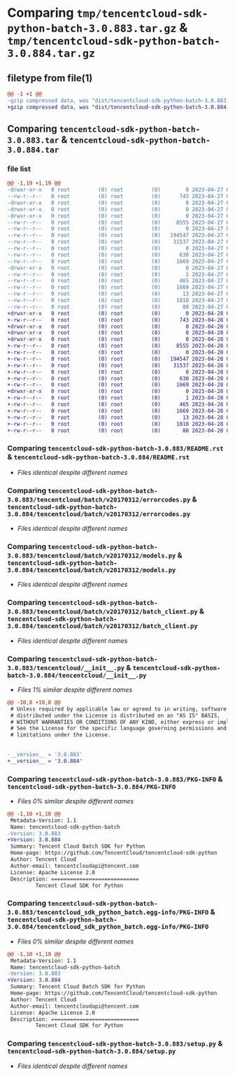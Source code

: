 # Comparing `tmp/tencentcloud-sdk-python-batch-3.0.883.tar.gz` & `tmp/tencentcloud-sdk-python-batch-3.0.884.tar.gz`

## filetype from file(1)

```diff
@@ -1 +1 @@
-gzip compressed data, was "dist/tencentcloud-sdk-python-batch-3.0.883.tar", last modified: Thu Apr 27 00:17:31 2023, max compression
+gzip compressed data, was "dist/tencentcloud-sdk-python-batch-3.0.884.tar", last modified: Fri Apr 28 02:05:06 2023, max compression
```

## Comparing `tencentcloud-sdk-python-batch-3.0.883.tar` & `tencentcloud-sdk-python-batch-3.0.884.tar`

### file list

```diff
@@ -1,19 +1,19 @@
-drwxr-xr-x   0 root         (0) root         (0)        0 2023-04-27 00:17:31.000000 tencentcloud-sdk-python-batch-3.0.883/
--rw-r--r--   0 root         (0) root         (0)      743 2023-04-27 00:17:31.000000 tencentcloud-sdk-python-batch-3.0.883/README.rst
-drwxr-xr-x   0 root         (0) root         (0)        0 2023-04-27 00:17:31.000000 tencentcloud-sdk-python-batch-3.0.883/tencentcloud/
-drwxr-xr-x   0 root         (0) root         (0)        0 2023-04-27 00:17:31.000000 tencentcloud-sdk-python-batch-3.0.883/tencentcloud/batch/
-drwxr-xr-x   0 root         (0) root         (0)        0 2023-04-27 00:17:31.000000 tencentcloud-sdk-python-batch-3.0.883/tencentcloud/batch/v20170312/
--rw-r--r--   0 root         (0) root         (0)     8555 2023-04-27 00:17:31.000000 tencentcloud-sdk-python-batch-3.0.883/tencentcloud/batch/v20170312/errorcodes.py
--rw-r--r--   0 root         (0) root         (0)        0 2023-04-27 00:17:31.000000 tencentcloud-sdk-python-batch-3.0.883/tencentcloud/batch/v20170312/__init__.py
--rw-r--r--   0 root         (0) root         (0)   194547 2023-04-27 00:17:31.000000 tencentcloud-sdk-python-batch-3.0.883/tencentcloud/batch/v20170312/models.py
--rw-r--r--   0 root         (0) root         (0)    31537 2023-04-27 00:17:31.000000 tencentcloud-sdk-python-batch-3.0.883/tencentcloud/batch/v20170312/batch_client.py
--rw-r--r--   0 root         (0) root         (0)        0 2023-04-27 00:17:31.000000 tencentcloud-sdk-python-batch-3.0.883/tencentcloud/batch/__init__.py
--rw-r--r--   0 root         (0) root         (0)      630 2023-04-27 00:17:31.000000 tencentcloud-sdk-python-batch-3.0.883/tencentcloud/__init__.py
--rw-r--r--   0 root         (0) root         (0)     1669 2023-04-27 00:17:31.000000 tencentcloud-sdk-python-batch-3.0.883/PKG-INFO
-drwxr-xr-x   0 root         (0) root         (0)        0 2023-04-27 00:17:31.000000 tencentcloud-sdk-python-batch-3.0.883/tencentcloud_sdk_python_batch.egg-info/
--rw-r--r--   0 root         (0) root         (0)        1 2023-04-27 00:17:31.000000 tencentcloud-sdk-python-batch-3.0.883/tencentcloud_sdk_python_batch.egg-info/dependency_links.txt
--rw-r--r--   0 root         (0) root         (0)      465 2023-04-27 00:17:31.000000 tencentcloud-sdk-python-batch-3.0.883/tencentcloud_sdk_python_batch.egg-info/SOURCES.txt
--rw-r--r--   0 root         (0) root         (0)     1669 2023-04-27 00:17:31.000000 tencentcloud-sdk-python-batch-3.0.883/tencentcloud_sdk_python_batch.egg-info/PKG-INFO
--rw-r--r--   0 root         (0) root         (0)       13 2023-04-27 00:17:31.000000 tencentcloud-sdk-python-batch-3.0.883/tencentcloud_sdk_python_batch.egg-info/top_level.txt
--rw-r--r--   0 root         (0) root         (0)     1010 2023-04-27 00:17:31.000000 tencentcloud-sdk-python-batch-3.0.883/setup.py
--rw-r--r--   0 root         (0) root         (0)       88 2023-04-27 00:17:31.000000 tencentcloud-sdk-python-batch-3.0.883/setup.cfg
+drwxr-xr-x   0 root         (0) root         (0)        0 2023-04-28 02:05:06.000000 tencentcloud-sdk-python-batch-3.0.884/
+-rw-r--r--   0 root         (0) root         (0)      743 2023-04-28 02:05:06.000000 tencentcloud-sdk-python-batch-3.0.884/README.rst
+drwxr-xr-x   0 root         (0) root         (0)        0 2023-04-28 02:05:06.000000 tencentcloud-sdk-python-batch-3.0.884/tencentcloud/
+drwxr-xr-x   0 root         (0) root         (0)        0 2023-04-28 02:05:06.000000 tencentcloud-sdk-python-batch-3.0.884/tencentcloud/batch/
+drwxr-xr-x   0 root         (0) root         (0)        0 2023-04-28 02:05:06.000000 tencentcloud-sdk-python-batch-3.0.884/tencentcloud/batch/v20170312/
+-rw-r--r--   0 root         (0) root         (0)     8555 2023-04-28 02:05:06.000000 tencentcloud-sdk-python-batch-3.0.884/tencentcloud/batch/v20170312/errorcodes.py
+-rw-r--r--   0 root         (0) root         (0)        0 2023-04-28 02:05:06.000000 tencentcloud-sdk-python-batch-3.0.884/tencentcloud/batch/v20170312/__init__.py
+-rw-r--r--   0 root         (0) root         (0)   194547 2023-04-28 02:05:06.000000 tencentcloud-sdk-python-batch-3.0.884/tencentcloud/batch/v20170312/models.py
+-rw-r--r--   0 root         (0) root         (0)    31537 2023-04-28 02:05:06.000000 tencentcloud-sdk-python-batch-3.0.884/tencentcloud/batch/v20170312/batch_client.py
+-rw-r--r--   0 root         (0) root         (0)        0 2023-04-28 02:05:06.000000 tencentcloud-sdk-python-batch-3.0.884/tencentcloud/batch/__init__.py
+-rw-r--r--   0 root         (0) root         (0)      630 2023-04-28 02:05:06.000000 tencentcloud-sdk-python-batch-3.0.884/tencentcloud/__init__.py
+-rw-r--r--   0 root         (0) root         (0)     1669 2023-04-28 02:05:06.000000 tencentcloud-sdk-python-batch-3.0.884/PKG-INFO
+drwxr-xr-x   0 root         (0) root         (0)        0 2023-04-28 02:05:06.000000 tencentcloud-sdk-python-batch-3.0.884/tencentcloud_sdk_python_batch.egg-info/
+-rw-r--r--   0 root         (0) root         (0)        1 2023-04-28 02:05:06.000000 tencentcloud-sdk-python-batch-3.0.884/tencentcloud_sdk_python_batch.egg-info/dependency_links.txt
+-rw-r--r--   0 root         (0) root         (0)      465 2023-04-28 02:05:06.000000 tencentcloud-sdk-python-batch-3.0.884/tencentcloud_sdk_python_batch.egg-info/SOURCES.txt
+-rw-r--r--   0 root         (0) root         (0)     1669 2023-04-28 02:05:06.000000 tencentcloud-sdk-python-batch-3.0.884/tencentcloud_sdk_python_batch.egg-info/PKG-INFO
+-rw-r--r--   0 root         (0) root         (0)       13 2023-04-28 02:05:06.000000 tencentcloud-sdk-python-batch-3.0.884/tencentcloud_sdk_python_batch.egg-info/top_level.txt
+-rw-r--r--   0 root         (0) root         (0)     1010 2023-04-28 02:05:06.000000 tencentcloud-sdk-python-batch-3.0.884/setup.py
+-rw-r--r--   0 root         (0) root         (0)       88 2023-04-28 02:05:06.000000 tencentcloud-sdk-python-batch-3.0.884/setup.cfg
```

### Comparing `tencentcloud-sdk-python-batch-3.0.883/README.rst` & `tencentcloud-sdk-python-batch-3.0.884/README.rst`

 * *Files identical despite different names*

### Comparing `tencentcloud-sdk-python-batch-3.0.883/tencentcloud/batch/v20170312/errorcodes.py` & `tencentcloud-sdk-python-batch-3.0.884/tencentcloud/batch/v20170312/errorcodes.py`

 * *Files identical despite different names*

### Comparing `tencentcloud-sdk-python-batch-3.0.883/tencentcloud/batch/v20170312/models.py` & `tencentcloud-sdk-python-batch-3.0.884/tencentcloud/batch/v20170312/models.py`

 * *Files identical despite different names*

### Comparing `tencentcloud-sdk-python-batch-3.0.883/tencentcloud/batch/v20170312/batch_client.py` & `tencentcloud-sdk-python-batch-3.0.884/tencentcloud/batch/v20170312/batch_client.py`

 * *Files identical despite different names*

### Comparing `tencentcloud-sdk-python-batch-3.0.883/tencentcloud/__init__.py` & `tencentcloud-sdk-python-batch-3.0.884/tencentcloud/__init__.py`

 * *Files 1% similar despite different names*

```diff
@@ -10,8 +10,8 @@
 # Unless required by applicable law or agreed to in writing, software
 # distributed under the License is distributed on an "AS IS" BASIS,
 # WITHOUT WARRANTIES OR CONDITIONS OF ANY KIND, either express or implied.
 # See the License for the specific language governing permissions and
 # limitations under the License.
 
 
-__version__ = '3.0.883'
+__version__ = '3.0.884'
```

### Comparing `tencentcloud-sdk-python-batch-3.0.883/PKG-INFO` & `tencentcloud-sdk-python-batch-3.0.884/PKG-INFO`

 * *Files 0% similar despite different names*

```diff
@@ -1,10 +1,10 @@
 Metadata-Version: 1.1
 Name: tencentcloud-sdk-python-batch
-Version: 3.0.883
+Version: 3.0.884
 Summary: Tencent Cloud Batch SDK for Python
 Home-page: https://github.com/TencentCloud/tencentcloud-sdk-python
 Author: Tencent Cloud
 Author-email: tencentcloudapi@tencent.com
 License: Apache License 2.0
 Description: ============================
         Tencent Cloud SDK for Python
```

### Comparing `tencentcloud-sdk-python-batch-3.0.883/tencentcloud_sdk_python_batch.egg-info/PKG-INFO` & `tencentcloud-sdk-python-batch-3.0.884/tencentcloud_sdk_python_batch.egg-info/PKG-INFO`

 * *Files 0% similar despite different names*

```diff
@@ -1,10 +1,10 @@
 Metadata-Version: 1.1
 Name: tencentcloud-sdk-python-batch
-Version: 3.0.883
+Version: 3.0.884
 Summary: Tencent Cloud Batch SDK for Python
 Home-page: https://github.com/TencentCloud/tencentcloud-sdk-python
 Author: Tencent Cloud
 Author-email: tencentcloudapi@tencent.com
 License: Apache License 2.0
 Description: ============================
         Tencent Cloud SDK for Python
```

### Comparing `tencentcloud-sdk-python-batch-3.0.883/setup.py` & `tencentcloud-sdk-python-batch-3.0.884/setup.py`

 * *Files identical despite different names*

